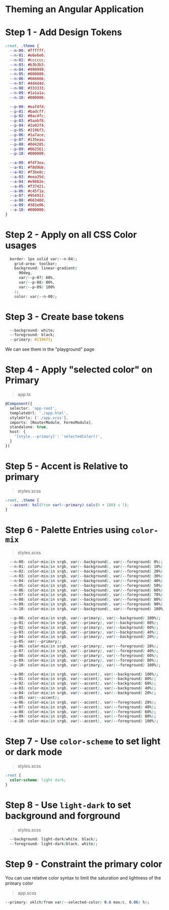# Theming an Angular Application

# Step 1 - Add Design Tokens
```css
:root, .theme {
  --n-00: #ffffff;
  --n-01: #e6e6e6;
  --n-02: #cccccc;
  --n-03: #b3b3b3;
  --n-04: #999999;
  --n-05: #808080;
  --n-06: #666666;
  --n-07: #4d4d4d;
  --n-08: #333333;
  --n-09: #1a1a1a;
  --n-10: #000000;

  --p-00: #eaf4fd;  
  --p-01: #badcff;  
  --p-02: #8ac4fc;  
  --p-03: #5aabf8;  
  --p-04: #2a92f4;  
  --p-05: #2196f3;  
  --p-06: #1a7ace;  
  --p-07: #135eaa;  
  --p-08: #0d4285;  
  --p-09: #062561;  
  --p-10: #000000;  

  --a-00: #fdf3ea;  
  --a-01: #f8d9bb;  
  --a-02: #f3be8c;  
  --a-03: #eea35d;  
  --a-04: #e9882e;  
  --a-05: #f37421;  
  --a-06: #c45f1a;  
  --a-07: #954913;  
  --a-08: #66340d;  
  --a-09: #381e06;  
  --a-10: #000000;  
}
```

# Step 2 - Apply on all CSS Color usages
```css
  border: 1px solid var(--n-04);
    grid-area: toolbar;
    background: linear-gradient(
      90deg,
      var(--p-07) 60%,
      var(--p-08) 80%,
      var(--p-09) 100%
    );
    color: var(--n-00);
```

# Step 3 - Create base tokens
```css
  --background: white;
  --foreground: black;
  --primary: #2196f3;
```

We can see them in the "playground" page

# Step 4 - Apply "selected color" on Primary
>app.ts
```typescript
@Component({
  selector: 'app-root',
  templateUrl: './app.html',
  styleUrls: ['./app.scss'],
  imports: [RouterModule, FormsModule],
  standalone: true,
  host: {
    '[style.--primary]': 'selectedColor()',
  }
})

```

# Step 5 - Accent is **Relative** to primary
>styles.scss
```css
:root, .theme {
  --accent: hsl(from var(--primary) calc(h + 180) s l); 
}
```

# Step 6 - Palette Entries using `color-mix`
>styles.scss
```css
  --n-00: color-mix(in srgb, var(--background), var(--foreground) 0%);
  --n-01: color-mix(in srgb, var(--background), var(--foreground) 10%);
  --n-02: color-mix(in srgb, var(--background), var(--foreground) 20%);
  --n-03: color-mix(in srgb, var(--background), var(--foreground) 30%);
  --n-04: color-mix(in srgb, var(--background), var(--foreground) 40%);
  --n-05: color-mix(in srgb, var(--background), var(--foreground) 50%);
  --n-06: color-mix(in srgb, var(--background), var(--foreground) 60%);
  --n-07: color-mix(in srgb, var(--background), var(--foreground) 70%);
  --n-08: color-mix(in srgb, var(--background), var(--foreground) 80%);
  --n-09: color-mix(in srgb, var(--background), var(--foreground) 90%);
  --n-10: color-mix(in srgb, var(--background), var(--foreground) 100%);

  --p-00: color-mix(in srgb, var(--primary), var(--background) 100%);
  --p-01: color-mix(in srgb, var(--primary), var(--background) 80%);
  --p-02: color-mix(in srgb, var(--primary), var(--background) 60%);
  --p-03: color-mix(in srgb, var(--primary), var(--background) 40%);
  --p-04: color-mix(in srgb, var(--primary), var(--background) 20%);
  --p-05: var(--primary);
  --p-06: color-mix(in srgb, var(--primary), var(--foreground) 20%);
  --p-07: color-mix(in srgb, var(--primary), var(--foreground) 40%);
  --p-08: color-mix(in srgb, var(--primary), var(--foreground) 60%);
  --p-09: color-mix(in srgb, var(--primary), var(--foreground) 80%);
  --p-10: color-mix(in srgb, var(--primary), var(--foreground) 100%);

  --a-00: color-mix(in srgb, var(--accent), var(--background) 100%);
  --a-01: color-mix(in srgb, var(--accent), var(--background) 80%);
  --a-02: color-mix(in srgb, var(--accent), var(--background) 60%);
  --a-03: color-mix(in srgb, var(--accent), var(--background) 40%);
  --a-04: color-mix(in srgb, var(--accent), var(--background) 20%);
  --a-05: var(--accent);
  --a-06: color-mix(in srgb, var(--accent), var(--foreground) 20%);
  --a-07: color-mix(in srgb, var(--accent), var(--foreground) 40%);
  --a-08: color-mix(in srgb, var(--accent), var(--foreground) 60%);
  --a-09: color-mix(in srgb, var(--accent), var(--foreground) 80%);
  --a-10: color-mix(in srgb, var(--accent), var(--foreground) 100%);
```

# Step 7 - Use `color-scheme` to set light or dark mode
>styles.scss
```css
:root {
  color-scheme: light dark;
}
```

# Step 8 - Use `light-dark` to set background and forground
>styles.scss
```css
  --background: light-dark(white, black);
  --foreground: light-dark(black, white);
```

# Step 9 - Constraint the primary color
You can use relative color syntax to limit the saturation and lightness of the primary color

>app.scss
```css
--primary: oklch(from var(--selected-color) 0.6 max(c, 0.06) h);
```